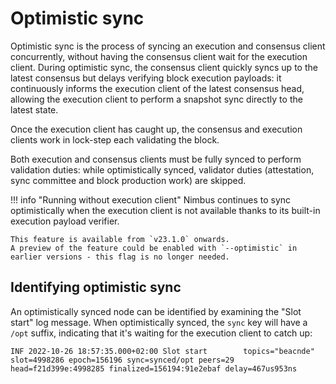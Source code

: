 # Optimistic sync

Optimistic sync is the process of syncing an execution and consensus client concurrently, without having the consensus client wait for the execution client.
During optimistic sync, the consensus client quickly syncs up to the latest consensus but delays verifying block execution payloads: it continuously informs the execution client of the latest consensus head, allowing the execution client to perform a snapshot sync directly to the latest state.

Once the execution client has caught up, the consensus and execution clients work in lock-step each validating the block.

Both execution and consensus clients must be fully synced to perform validation duties: while optimistically synced, validator duties (attestation, sync committee and block production work) are skipped.

!!! info "Running without execution client"
    Nimbus continues to sync optimistically when the execution client is not available thanks to its built-in execution payload verifier.

    This feature is available from `v23.1.0` onwards.
    A preview of the feature could be enabled with `--optimistic` in earlier versions - this flag is no longer needed.

## Identifying optimistic sync

An optimistically synced node can be identified by examining the "Slot start" log message.
When optimistically synced, the `sync` key will have a `/opt` suffix, indicating that it's waiting for the execution client to catch up:

```
INF 2022-10-26 18:57:35.000+02:00 Slot start        topics="beacnde" slot=4998286 epoch=156196 sync=synced/opt peers=29 head=f21d399e:4998285 finalized=156194:91e2ebaf delay=467us953ns
```
